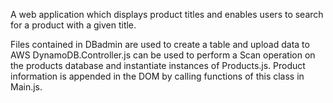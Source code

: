 A web application which displays product titles and enables users to search for a product with a given title.

Files contained in DBadmin are used to create a table and upload data to AWS DynamoDB.Controller.js can be used to perform a Scan operation on the products database and instantiate instances of Products.js. Product information is appended in the DOM by calling functions of this class in Main.js.
